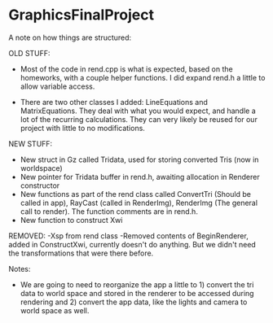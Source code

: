 # GraphicsFinalProject

A note on how things are structured:

OLD STUFF:
- Most of the code in rend.cpp is what is expected, based on the homeworks, with a couple 
helper functions. I did expand rend.h a little to allow variable access.

- There are two other classes I added: LineEquations and MatrixEquations. They deal with 
what you would expect, and handle a lot of the recurring calculations. They can very likely 
be reused for our project with little to no modifications.

NEW STUFF:
- New struct in Gz called Tridata, used for storing converted Tris (now in worldspace)
- New pointer for Tridata buffer in rend.h, awaiting allocation in Renderer constructor
- New functions as part of the rend class called ConvertTri (Should be called in app), RayCast (called in RenderImg), RenderImg (The general call to render). The function comments are in rend.h.
- New function to construct Xwi


REMOVED:
-Xsp from rend class
-Removed contents of BeginRenderer, added in ConstructXwi, currently doesn't do anything. But we didn't need the transformations that were there before.


Notes: 
- We are going to need to reorganize the app a little to 1) convert the tri data to world space and stored in the renderer to be accessed during rendering and 2) convert the app data, like the lights and camera to world space as well.